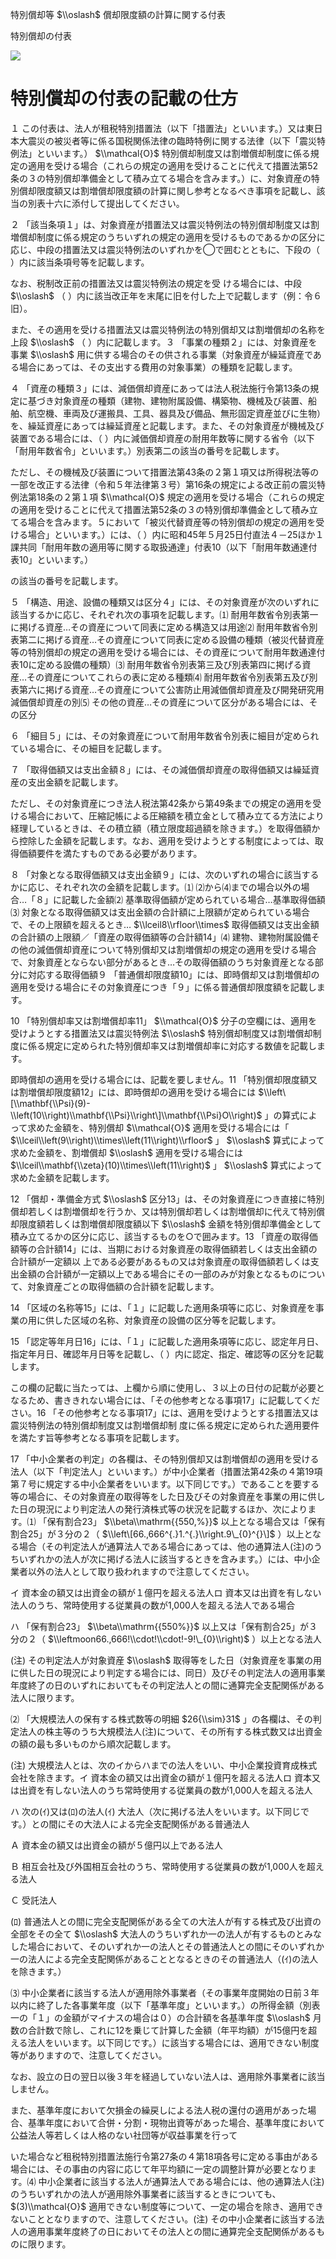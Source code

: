 特別償却等 $\\oslash$ 償却限度額の計算に関する付表

特別償却の付表

![](https://www.nta.go.jp/tmp/20845cef-c766-48da-a9c2-5161d5580bf0/images/985c648cadaa46bbc613cc869d9e4fd4b1e7495ad0480c5d4ffe382068d593e3.jpg)

# 特別償却の付表の記載の仕方

１ この付表は、法人が租税特別措置法（以下「措置法」といいます。）又は東日本大震災の被災者等に係る国税関係法律の臨時特例に関する法律（以下「震災特例法」といいます。） $\\mathcal{O}$ 特別償却制度又は割増償却制度に係る規定の適用を受ける場合（これらの規定の適用を受けることに代えて措置法第52条の３の特別償却準備金として積み立てる場合を含みます。）に、対象資産の特別償却限度額又は割増償却限度額の計算に関し参考となるべき事項を記載し、該当の別表十六に添付して提出してください。

２ 「該当条項１」は、対象資産が措置法又は震災特例法の特別償却制度又は割増償却制度に係る規定のうちいずれの規定の適用を受けるものであるかの区分に応じ、中段の措置法又は震災特例法のいずれかを◯で囲むとともに、下段の（ ）内に該当条項号等を記載します。

なお、税制改正前の措置法又は震災特例法の規定を受 ける場合には、中段 $\\oslash$ （ ）内に該当改正年を末尾に旧を付した上で記載します（例：令６旧）。

また、その適用を受ける措置法又は震災特例法の特別償却又は割増償却の名称を上段 $\\oslash$ （ ）内に記載します。３ 「事業の種類２」には、対象資産を事業 $\\oslash$ 用に供する場合のその供される事業（対象資産が繰延資産である場合にあっては、その支出する費用の対象事業）の種類を記載します。

４ 「資産の種類３」には、減価償却資産にあっては法人税法施行令第13条の規定に基づき対象資産の種類（建物、建物附属設備、構築物、機械及び装置、船舶、航空機、車両及び運搬具、工具、器具及び備品、無形固定資産並びに生物）を、繰延資産にあっては繰延資産と記載します。また、その対象資産が機械及び装置である場合には、（ ）内に減価償却資産の耐用年数等に関する省令（以下「耐用年数省令」といいます。）別表第二の該当の番号を記載します。

ただし、その機械及び装置について措置法第43条の２第１項又は所得税法等の一部を改正する法律（令和５年法律第３号）第16条の規定による改正前の震災特例法第18条の２第１項 $\\mathcal{O}$ 規定の適用を受ける場合（これらの規定の適用を受けることに代えて措置法第52条の３の特別償却準備金として積み立てる場合を含みます。５において「被災代替資産等の特別償却の規定の適用を受ける場合」といいます。）には、（ ）内に昭和45年５月25日付直法４－25ほか１課共同「耐用年数の適用等に関する取扱通達」付表10（以下「耐用年数通達付表10」といいます。）

の該当の番号を記載します。

５ 「構造、用途、設備の種類又は区分４」には、その対象資産が次のいずれに該当するかに応じ、それぞれ次の事項を記載します。⑴ 耐用年数省令別表第一に掲げる資産…その資産について同表に定める構造又は用途⑵ 耐用年数省令別表第二に掲げる資産…その資産について同表に定める設備の種類（被災代替資産等の特別償却の規定の適用を受ける場合には、その資産について耐用年数通達付表10に定める設備の種類）⑶ 耐用年数省令別表第三及び別表第四に掲げる資産…その資産についてこれらの表に定める種類⑷ 耐用年数省令別表第五及び別表第六に掲げる資産…その資産について公害防止用減価償却資産及び開発研究用減価償却資産の別⑸ その他の資産…その資産について区分がある場合には、その区分

６ 「細目５」には、その対象資産について耐用年数省令別表に細目が定められている場合に、その細目を記載します。

７ 「取得価額又は支出金額８」には、その減価償却資産の取得価額又は繰延資産の支出金額を記載します。

ただし、その対象資産につき法人税法第42条から第49条までの規定の適用を受ける場合において、圧縮記帳による圧縮額を積立金として積み立てる方法により経理しているときは、その積立額（積立限度超過額を除きます。）を取得価額から控除した金額を記載します。なお、適用を受けようとする制度によっては、取得価額要件を満たすものである必要があります。

８ 「対象となる取得価額又は支出金額９」には、次のいずれの場合に該当するかに応じ、それぞれ次の金額を記載します。⑴ ⑵から⑷までの場合以外の場合…「８」に記載した金額⑵ 基準取得価額が定められている場合…基準取得価額⑶ 対象となる取得価額又は支出金額の合計額に上限額が定められている場合で、その上限額を超えるとき… $\\lceil8\\rfloor\\times$ 取得価額又は支出金額の合計額の上限額／「資産の取得価額等の合計額14」⑷ 建物、建物附属設備その他の減価償却資産について特別償却又は割増償却の規定の適用を受ける場合で、対象資産とならない部分があるとき…その取得価額のうち対象資産となる部分に対応する取得価額９ 「普通償却限度額10」には、即時償却又は割増償却の適用を受ける場合にその対象資産につき「９」に係る普通償却限度額を記載します。

10 「特別償却率又は割増償却率11」 $\\mathcal{O}$ 分子の空欄には、適用を受けようとする措置法又は震災特例法 $\\oslash$ 特別償却制度又は割増償却制度に係る規定に定められた特別償却率又は割増償却率に対応する数値を記載します。

即時償却の適用を受ける場合には、記載を要しません。11 「特別償却限度額又は割増償却限度額12」には、即時償却の適用を受ける場合には $\\left\[\\mathbf{\\Psi}(9)-\\left(10\\right)\\mathbf{\\Psi}\\right\]\\mathbf{\\Psi}O\\right)$ 」の算式によって求めた金額を、特別償却 $\\mathcal{O}$ 適用を受ける場合には「 $\\lceil\\left(9\\right)\\times\\left(11\\right)\\rfloor$ 」 $\\oslash$ 算式によって求めた金額を、割増償却 $\\oslash$ 適用を受ける場合には $\\lceil\\mathbf{\\zeta}(10)\\times\\left(11\\right)$ 」 $\\oslash$ 算式によって求めた金額を記載します。

12 「償却・準備金方式 $\\oslash$ 区分13」は、その対象資産につき直接に特別償却若しくは割増償却を行うか、又は特別償却若しくは割増償却に代えて特別償却限度額若しくは割増償却限度額以下 $\\oslash$ 金額を特別償却準備金として積み立てるかの区分に応じ、該当するものを○で囲みます。13 「資産の取得価額等の合計額14」には、当期における対象資産の取得価額若しくは支出金額の合計額が一定額以 上である必要があるもの又は対象資産の取得価額若しくは支出金額の合計額が一定額以上である場合にその一部のみが対象となるものについて、対象資産ごとの取得価額の合計額を記載します。

14 「区域の名称等15」には、「１」に記載した適用条項等に応じ、対象資産を事業の用に供した区域の名称、対象資産の設備の区分等を記載します。

15 「認定等年月日16」には、「１」に記載した適用条項等に応じ、認定年月日、指定年月日、確認年月日等を記載し、（ ）内に認定、指定、確認等の区分を記載します。

この欄の記載に当たっては、上欄から順に使用し、３以上の日付の記載が必要となるため、書ききれない場合には、「その他参考となる事項17」に記載してください。16 「その他参考となる事項17」には、適用を受けようとする措置法又は震災特例法の特別償却制度又は割増償却制 度に係る規定に定められた適用要件を満たす旨等参考となる事項を記載します。

17 「中小企業者の判定」の各欄は、その特別償却又は割増償却の適用を受ける法人（以下「判定法人」といいます。）が中小企業者（措置法第42条の４第19項第７号に規定する中小企業者をいいます。以下同じです。）であることを要する等の場合に、その対象資産の取得等をした日及びその対象資産を事業の用に供した日の現況により判定法人の発行済株式等の状況を記載するほか、次によります。⑴ 「保有割合23」 $\\beta\\mathrm{{550,%}}$ 以上となる場合又は「保有割合25」が３分の２（ $\\left\[66.,666^{.}1.^{.}\\right.9\_{0}^{}\]$ ）以上となる場合（その判定法人が通算法人である場合にあっては、他の通算法人(注)のうちいずれかの法人が次に掲げる法人に該当するときを含みます。）には、中小企業者以外の法人として取り扱われますので注意してください。

イ 資本金の額又は出資金の額が１億円を超える法人ロ 資本又は出資を有しない法人のうち、常時使用する従業員の数が1,000人を超える法人である場合

ハ 「保有割合23」 $\\beta\\mathrm{{550%}}$ 以上又は「保有割合25」が３分の２（ $\\leftmoon66.,666!\\cdot!\\cdot!-9!\_{0}\\right)$ ）以上となる法人

(注) その判定法人が対象資産 $\\oslash$ 取得等をした日（対象資産を事業の用に供した日の現況により判定する場合には、同日）及びその判定法人の適用事業年度終了の日のいずれにおいてもその判定法人との間に通算完全支配関係がある法人に限ります。

⑵ 「大規模法人の保有する株式数等の明細 $26{\\sim}31$ 」の各欄は、その判定法人の株主等のうち大規模法人(注)について、その所有する株式数又は出資金の額の最も多いものから順次記載します。

(注) 大規模法人とは、次のイからハまでの法人をいい、中小企業投資育成株式会社を除きます。イ 資本金の額又は出資金の額が１億円を超える法人ロ 資本又は出資を有しない法人のうち常時使用する従業員の数が1,000人を超える法人

ハ 次の(ｲ)又は(ﾛ)の法人(ｲ) 大法人（次に掲げる法人をいいます。以下同じです。）との間にその大法人による完全支配関係がある普通法人

Ａ 資本金の額又は出資金の額が５億円以上である法人

Ｂ 相互会社及び外国相互会社のうち、常時使用する従業員の数が1,000人を超える法人

Ｃ 受託法人

(ﾛ) 普通法人との間に完全支配関係がある全ての大法人が有する株式及び出資の全部をその全て $\\oslash$ 大法人のうちいずれか一の法人が有するものとみなした場合において、そのいずれか一の法人とその普通法人との間にそのいずれか一の法人による完全支配関係があることとなるときのその普通法人（(ｲ)の法人を除きます。）

⑶ 中小企業者に該当する法人が適用除外事業者（その事業年度開始の日前３年以内に終了した各事業年度（以下「基準年度」といいます。）の所得金額（別表一の「１」の金額がマイナスの場合は０）の合計額を各基準年度 $\\oslash$ 月数の合計数で除し、これに12を乗じて計算した金額（年平均額）が15億円を超える法人をいいます。以下同じです。）に該当する場合には、適用できない制度等がありますので、注意してください。

なお、設立の日の翌日以後３年を経過していない法人は、適用除外事業者に該当しません。

また、基準年度において欠損金の繰戻しによる法人税の還付の適用があった場合、基準年度において合併・分割・現物出資等があった場合、基準年度において公益法人等若しくは人格のない社団等が収益事業を行って

いた場合など租税特別措置法施行令第27条の４第18項各号に定める事由がある場合には、その事由の内容に応じて年平均額に一定の調整計算が必要となります。⑷ 中小企業者に該当する法人が通算法人である場合には、他の通算法人(注)のうちいずれかの法人が適用除外事業者に該当するときについても、 $(3)\\mathcal{O}$ 適用できない制度等について、一定の場合を除き、適用できないこととなりますので、注意してください。(注) その中小企業者に該当する法人の適用事業年度終了の日においてその法人との間に通算完全支配関係があるものに限ります。